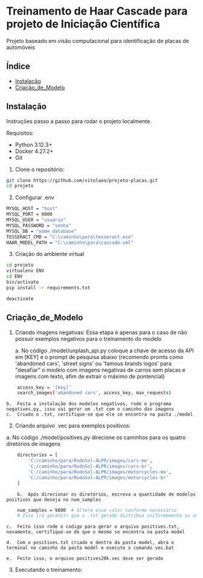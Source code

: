 # Treinamento de Haar Cascade para projeto de Iniciação Científica

Projeto baseado em visão computacional para identificação de placas de automóveis

## Índice

- [Instalação](#instalação)
- [Criação_de_Modelo](#Criação_de_Modelo)

## Instalação

Instruções passo a passo para rodar o projeto localmente.

Requisitos:
- Python 3.12.3+
- Docker 4.27.2+ 
- Git

1.  Clone o repositório:
```bash
git clone https://github.com/vitolaoo/projeto-placas.git
cd projeto
```

2.  Configurar .env
```bash
MYSQL_HOST = "host"
MYSQL_PORT = 0000
MYSQL_USER = "usuário"
MYSQL_PASSWORD = "senha"
MYSQL_DB = "nome_database"
TESSERACT_CMD = "C:\caminho\para\tesseract.exe"
HAAR_MODEL_PATH = "C:\caminho\para\cascade.xml"
```

3.  Criação do ambiente virtual
```bash
cd projeto
virtualenv ENV
cd ENV
bin/activate
pip install -r requirements.txt

deactivate
```

## Criação_de_Modelo

1.  Criando imagens negativas:
Essa etapa é apenas para o caso de não possuir exemplos negativos para o treinamento do modelo

    a.  No código ./model/unplash_api.py coloque a chave de acesso da API em [KEY] e o prompt de pesquisa abaixo (recomendo promts como 'abandoned cars', 'street signs' ou 'famous brands logos' para "desafiar" o modelo com imagens negativas de carros sem placas e imagens com texto, afim de extrair o máximo de pontencial)
```bash
    access_key = '[key]'
    search_images('abandoned cars', access_key, max_requests)
```
    b.  Feita a instalação dos modelos negativos, rode o programa negatives.py, isso vai gerar um .txt com o caminho das imagens
    c.  Criado o .txt, certifique-se que ele se encontra na pasta ./model

2.  Criando arquivo .vec para exemplos positivos:

a.  No código ./model/positives.py direcione os caminhos para os quatro diretórios de imagens
```bash
    directories = [
        'C:/caminho/para/RodoSol-ALPR/images/cars-me',
        'C:/caminho/para/RodoSol-ALPR/images/cars-br',
        'C:/caminho/para/RodoSol-ALPR/images/motorcycles-me',
        'C:/caminho/para/RodoSol-ALPR/images/motorcycles-br'
    ]
```
        b.  Após direcionar os diretórios, escreva a quantidade de modelos positivos que deseja no num_samples
```bash
    num_samples = 9800  # Altere esse valor conforme necessário
    # Isso irá garantir que o .txt gerado distribua uniformemente os exemplos de cada tipo de imagem
```
    c.  Feito isso rode o codigo para gerar o arquivo positives.txt, novamente, certifique-se de que o mesmo se encontra na pasta model

    d.  Com o positives.txt criado e dentro da pasta model, abra o terminal no caminho da pasta model e execute o comando vec.bat

    e.  Feito isso, o arquivo positives20k.vec deve ser gerado

3.  Executando o treinamento:
